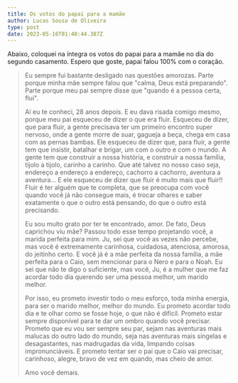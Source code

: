 ```yaml
---
title: Os votos do papai para a mamãe
author: Lucas Sousa de Oliveira
type: post
date: 2023-05-16T01:40:44.387Z
---
```

Abaixo, coloquei na íntegra os votos do papai para a mamãe no dia do segundo casamento. Espero que goste, papai falou 100% com o coração.

> Eu sempre fui bastante desligado nas questões amorozas.
Parte porque minha mãe sempre falou que "calma, Deus está preparando". Parte porque meu pai sempre disse que "quando é a pessoa certa, flui".
> 
> Aí eu te conheci, 28 anos depois. E eu dava risada comigo mesmo, porque meu pai esqueceu de dizer o que era fluir. Esqueceu de dizer, que para fluir, a gente precisava ter um primeiro encontro super nervoso, onde a gente morre de suar, gagueja a beça, chega em casa com as pernas bambas. Ele esqueceu de dizer que, para fluir, a gente tem que insistir, batalhar e brigar, um com o outro e com o mundo. A gente tem que construir a nossa história, e construir a nossa família, tijolo a tijolo, carinho a carinho. Que até talvez no nosso caso seja, endereço a endereço a endereço, cachorro a cachorro, aventura a aventura... E ele esqueceu de dizer que fluir é muito mais que fluir!! Fluir é ter alguém que te completa, que se preocupa com você quando você já não consegue mais, é trocar olhares e saber exatamente o que o outro está pensando, do que o outro está precisando.
>
> Eu sou muito grato por ter te encontrado, amor. De fato, Deus caprichou viu mãe? Passou todo esse tempo projetando você, a marida perfeita para mim. Ju, sei que você as vezes não percebe, mas você é extremamente carinhosa, cuidadosa, atenciosa, amorosa, do jeitinho certo. E você já é a mãe perfeita da nossa família, a mãe perfeita para o Caio, sem mencionar para o Nero e para o Noah. Eu sei que não te digo o suficiente, mas você, Ju, é a mulher que me faz acordar todo dia querendo ser uma pessoa melhor, um marido melhor.
>
> Por isso, eu prometo investir todo o meu esforço, toda minha energia, para ser o marido melhor, melhor do mundo. Eu prometo acordar todo dia e te olhar como se fosse hoje, o que não é difícil. Prometo estar sempre disponível para te dar um ombro quando você precisar. Prometo que eu vou ser sempre seu par, sejam nas aventuras mais malucas do outro lado do mundo, seja nas aventuras mais singelas e desagastantes, nas madrugadas da vida, limpando coisas impronunciáveis. E prometo tentar ser o pai que o Caio vai precisar, carinhoso, alegre, bravo de vez em quando, mas cheio de amor.
>
> Amo você demais.
